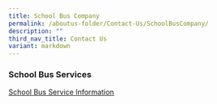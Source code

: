 ```yaml
---
title: School Bus Company
permalink: /aboutus-folder/Contact-Us/SchoolBusCompany/
description: ""
third_nav_title: Contact Us
variant: markdown
---
```

### **School Bus Services**


[School Bus Service Information ](/files/School_bus_service_2025.pdf)